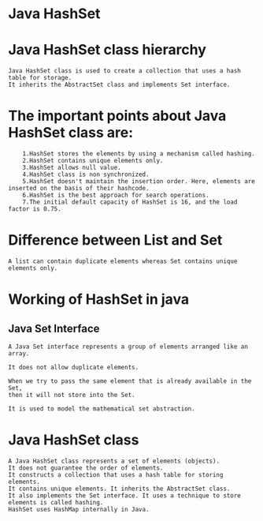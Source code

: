 # Java HashSet

# Java HashSet class hierarchy

```
Java HashSet class is used to create a collection that uses a hash table for storage. 
It inherits the AbstractSet class and implements Set interface.
```

# The important points about Java HashSet class are:

```
	1.HashSet stores the elements by using a mechanism called hashing.
	2.HashSet contains unique elements only.
	3.HashSet allows null value.
	4.HashSet class is non synchronized.
	5.HashSet doesn't maintain the insertion order. Here, elements are inserted on the basis of their hashcode.
	6.HashSet is the best approach for search operations.
	7.The initial default capacity of HashSet is 16, and the load factor is 0.75.
```
# Difference between List and Set

```
A list can contain duplicate elements whereas Set contains unique elements only.
```
# Working of HashSet in java
## Java Set Interface
```
A Java Set interface represents a group of elements arranged like an array. 

It does not allow duplicate elements. 

When we try to pass the same element that is already available in the Set, 
then it will not store into the Set. 

It is used to model the mathematical set abstraction.

```
# Java HashSet class
```
A Java HashSet class represents a set of elements (objects). 
It does not guarantee the order of elements. 
It constructs a collection that uses a hash table for storing elements. 
It contains unique elements. It inherits the AbstractSet class. 
It also implements the Set interface. It uses a technique to store elements is called hashing. 
HashSet uses HashMap internally in Java.

```


